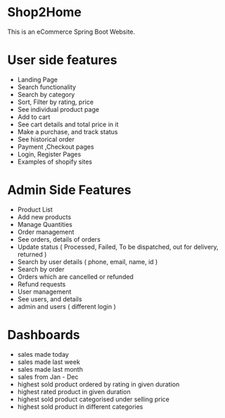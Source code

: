# Shop2Home
This is an eCommerce Spring Boot Website.

# User side features

- Landing Page
- Search functionality
- Search by category
- Sort, Filter by rating, price
- See individual product page
- Add to cart
- See cart details and total price in it
- Make a purchase, and track status
- See historical order
- Payment ,Checkout pages
- Login, Register Pages
- Examples of shopify sites

# Admin Side Features

- Product List
- Add new products
- Manage Quantities
- Order management
- See orders, details of orders
- Update status ( Processed, Failed, To be dispatched, out for delivery, returned )
- Search by user details ( phone, email, name, id )
- Search by order
- Orders which are cancelled or refunded
- Refund requests
- User management
- See users, and details
- admin and users ( different login )

# Dashboards

- sales made today
- sales made last week
- sales made last month
- sales from Jan - Dec
- highest sold product ordered by rating in given duration
- highest rated product in given duration
- highest sold product categorised under selling price
- highest sold product in different categories
